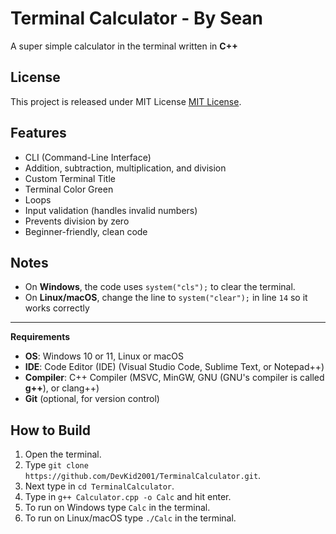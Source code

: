 # Terminal Calculator - By Sean

A super simple calculator in the terminal written in **C++**

## License
This project is released under MIT License [MIT License](LICENSE).

## Features
- CLI (Command-Line Interface)
- Addition, subtraction, multiplication, and division
- Custom Terminal Title
- Terminal Color Green
- Loops
- Input validation (handles invalid numbers)
- Prevents division by zero
- Beginner-friendly, clean code

## Notes
- On **Windows**, the code uses `system("cls");` to clear the terminal.
- On **Linux/macOS**, change the line to `system("clear");` in line `14` so it works correctly

---

**Requirements**
- **OS**: Windows 10 or 11, Linux or macOS
- **IDE**: Code Editor (IDE) (Visual Studio Code, Sublime Text, or Notepad++)
- **Compiler**: C++ Compiler (MSVC, MinGW, GNU (GNU's compiler is called **g++**), or clang++)
- **Git** (optional, for version control)

## How to Build
1. Open the terminal.
2. Type `git clone https://github.com/DevKid2001/TerminalCalculator.git`.
3. Next type in `cd TerminalCalculator`.
4. Type in `g++ Calculator.cpp -o Calc` and hit enter.
5. To run on Windows type `Calc` in the terminal.
6. To run on Linux/macOS type `./Calc` in the terminal.